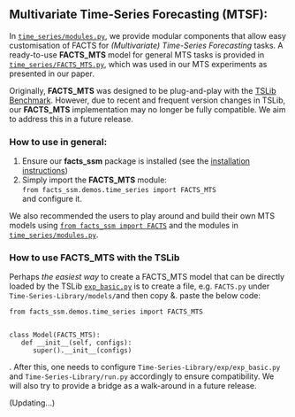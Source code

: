 ## Multivariate Time-Series Forecasting (MTSF):  
In [`time_series/modules.py`](./modules.py), we provide modular components that allow easy customisation of FACTS for *(Multivariate) Time-Series Forecasting* tasks. A ready-to-use **FACTS_MTS** model for general MTS tasks is provided in [`time_series/FACTS_MTS.py`](./FACTS_MTS.py), which was used in our MTS experiments as presented in our paper. 

Originally, **FACTS_MTS** was designed to be plug-and-play with the [TSLib Benchmark](https://github.com/thuml/Time-Series-Library). However, due to recent and frequent version changes in TSLib, our **FACTS_MTS** implementation may no longer be fully compatible. We aim to address this in a future release.


### How to use in general:
1. Ensure our **facts_ssm** package is installed (see the [installation instructions](../../../README.md))
2. Simply import the **FACTS_MTS** module:\
   ```from facts_ssm.demos.time_series import FACTS_MTS```\
   and configure it.

We also recommended the users to play around and build their own MTS models using [`from facts_ssm import FACTS`](./modules.py) and the modules in [`time_series/modules.py`](./modules.py). 


### How to use FACTS_MTS with the TSLib
Perhaps *the easiest way* to create a FACTS_MTS model that can be directly loaded by the TSLib [```exp_basic.py```](https://github.com/thuml/Time-Series-Library/blob/main/exp/exp_basic.py) is to create a file, e.g. ```FACTS.py``` under ```Time-Series-Library/models/```and then copy &. paste the below code:
```
from facts_ssm.demos.time_series import FACTS_MTS


class Model(FACTS_MTS):
   def __init__(self, configs):
      super().__init__(configs)
```
. After this, one needs to configure ```Time-Series-Library/exp/exp_basic.py``` and ```Time-Series-Library/run.py``` accordingly to ensure compatibility. We will also try to provide a bridge as a walk-around in a future release.


(Updating...)